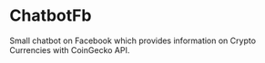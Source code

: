 # ChatbotFb

Small chatbot on Facebook which provides information on Crypto Currencies with CoinGecko API.

